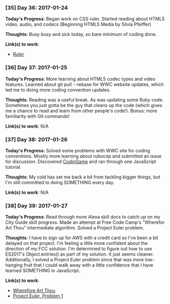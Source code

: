 ### [35] Day 36: 2017-01-24

**Today's Progress**: Began work on CSS ruler. Started reading about HTML5 video, audio, and codecs (Beginning HTML5 Media by Silvia Pfeiffer)

**Thoughts**: Busy busy and sick today, so bare minimum of coding done.

**Link(s) to work**:
* [Ruler](http://codepen.io/digilou/full/Kavzzp/)

### [36] Day 37: 2017-01-25

**Today's Progress**: More learning about HTML5 codec types and video features. Learned about git pull --rebase for WWC website updates, which led me to doing more coding convention updates.

**Thoughts**: Reading was a useful break. As was updating some Ruby code. Sometimes you just gotta be the guy that cleans up the code (which gives me a chance to read and learn from other people's code!). Bonus: more familiarity with Git commands!

**Link(s) to work**: N/A

### [37] Day 38: 2017-01-26

**Today's Progress**: Solved some problems with WWC site for coding conventions. Mostly more learning about rubocop and submitted an issue for discussion. Discovered [CodinGame](http://codingame.com) and ran through one JavaScript tutorial.

**Thoughts**: My cold has set me back a bit from tackling bigger things, but I'm still committed to doing SOMETHING every day.

**Link(s) to work**: N/A

### [38] Day 39: 2017-01-27

**Today's Progress**: Read through more Alexa skill docs to catch up on my City Guide skill progress. Made an attempt at Free Code Camp's "Wherefor Art Thou" intermediate algorithm. Solved a Project Euler problem.

**Thoughts**: I have to sign up for AWS with a credit card so I've been a bit delayed on that project. I'm feeling a little more confident about the direction of my FCC solution. I'm determined to figure out how to use ES2017's Object.entries() as part of my solution. It just seems cleaner. Additionally, I solved a Project Euler problem since that was more low-hanging fruit that I could walk away with a little confidence that I have learned SOMETHING in JavaScript.

**Link(s) to work**:
- [Wherefore Art Thou](https://github.com/digilou/freecodecamp/blob/master/intermediate-algorithms/wherfore%20art%20thou.js)
- [Project Euler, Problem 1](https://github.com/digilou/project-euler/blob/master/problem-1.js)
